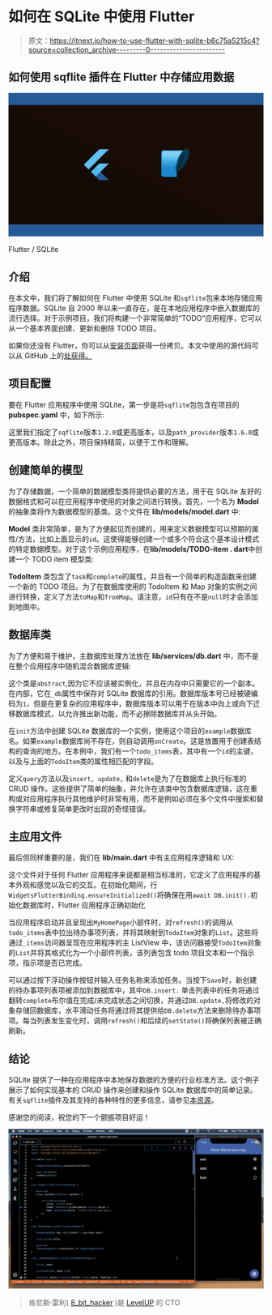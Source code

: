 # 如何在 SQLite 中使用 Flutter

> 原文：<https://itnext.io/how-to-use-flutter-with-sqlite-b6c75a5215c4?source=collection_archive---------0----------------------->

## 如何使用 sqflite 插件在 Flutter 中存储应用数据

![](img/214061a0ad918de09a75a8a08fdfc303.png)

Flutter / SQLite

## 介绍

在本文中，我们将了解如何在 Flutter 中使用 SQLite 和`sqflite`包来本地存储应用程序数据。SQLite 自 2000 年以来一直存在，是在本地应用程序中嵌入数据库的流行选择。对于示例项目，我们将构建一个非常简单的“TODO”应用程序，它可以从一个基本界面创建、更新和删除 TODO 项目。

如果你还没有 Flutter，你可以从[安装页面](https://flutter.dev/docs/get-started/install)获得一份拷贝。本文中使用的源代码可以从 GitHub 上的[处获得。](https://github.com/kenreilly/flutter-sqlite-demo)

## 项目配置

要在 Flutter 应用程序中使用 SQLite，第一步是将`sqflite`包包含在项目的 **pubspec.yaml** 中，如下所示:

这里我们指定了`sqflite`版本`1.2.0`或更高版本，以及`path_provider`版本`1.6.0`或更高版本。除此之外，项目保持精简，以便于工作和理解。

## 创建简单的模型

为了存储数据，一个简单的数据模型类将提供必要的方法，用于在 SQLite 友好的数据格式和可以在应用程序中使用的对象之间进行转换。首先，一个名为 **Model** 的抽象类将作为数据模型的基类。这个文件在 **lib/models/model.dart** 中:

**Model** 类非常简单，是为了方便起见而创建的，用来定义数据模型可以预期的属性/方法，比如上面显示的`id`。这使得能够创建一个或多个符合这个基本设计模式的特定数据模型。对于这个示例应用程序，在**lib/models/TODO-item . dart**中创建一个 TODO item 模型类:

**TodoItem** 类包含了`task`和`complete`的属性，并且有一个简单的构造函数来创建一个新的 TODO 项目。为了在数据库使用的 TodoItem 和 Map 对象的实例之间进行转换，定义了方法`toMap`和`fromMap`。请注意，`id`只有在不是`null`时才会添加到地图中。

## 数据库类

为了方便和易于维护，主数据库处理方法放在 **lib/services/db.dart** 中，而不是在整个应用程序中随机混合数据库逻辑:

这个类是`abstract`,因为它不应该被实例化，并且在内存中只需要它的一个副本。在内部，它在`_db`属性中保存对 SQLite 数据库的引用。数据库版本号已经被硬编码为`1`，但是在更复杂的应用程序中，数据库版本可以用于在版本中向上或向下迁移数据库模式，以允许推出新功能，而不必擦除数据库并从头开始。

在`init`方法中创建 SQLite 数据库的一个实例，使用这个项目的`example`数据库名。如果`example`数据库尚不存在，则自动调用`onCreate`。这是放置用于创建表结构的查询的地方。在本例中，我们有一个`todo_items`表，其中有一个`id`的主键，以及与上面的`TodoItem`类的属性相匹配的字段。

定义`query`方法以及`insert, update,` 和`delete`是为了在数据库上执行标准的 CRUD 操作。这些提供了简单的抽象，并允许在该类中包含数据库逻辑，这在重构或对应用程序执行其他维护时非常有用，而不是例如必须在多个文件中搜索和替换字符串或修复简单更改时出现的奇怪错误。

## 主应用文件

最后但同样重要的是，我们在 **lib/main.dart** 中有主应用程序逻辑和 UX:

这个文件对于任何 Flutter 应用程序来说都是相当标准的，它定义了应用程序的基本外观和感觉以及它的交互。在初始化期间，行`WidgetsFlutterBinding.ensureInitialized()`将确保在用`await DB.init().`初始化数据库时，Flutter 应用程序正确初始化

当应用程序启动并且呈现出`MyHomePage`小部件时，对`refresh()`的调用从`todo_items`表中拉出待办事项列表，并将其映射到`TodoItem`对象的`List`。这些将通过`_items`访问器呈现在应用程序的主 ListView 中，该访问器接受`TodoItem`对象的`List`并将其格式化为一个小部件列表，该列表包含 todo 项目文本和一个指示项，指示项是否已完成。

可以通过按下浮动操作按钮并输入任务名称来添加任务。当按下`Save`时，新创建的待办事项列表项被添加到数据库中，其中`DB.insert.` 单击列表中的任务将通过翻转`complete`布尔值在完成/未完成状态之间切换，并通过`DB.update,`将修改的对象存储回数据库，水平滑动任务将通过将其提供给`DB.delete`方法来删除待办事项项。每当列表发生变化时，调用`refresh()`和后续的`setState()`将确保列表被正确刷新。

## 结论

SQLite 提供了一种在应用程序中本地保存数据的方便的行业标准方法。这个例子展示了如何实现基本的 CRUD 操作来创建和操作 SQLite 数据库中的简单记录。有关`sqflite`插件及其支持的各种特性的更多信息，请参见[本资源](https://pub.dev/packages/sqflite)。

感谢您的阅读，祝您的下一个颤振项目好运！

![](img/31940e96aab95c9432d4e6a45e354c80.png)

> 肯尼斯·雷利( [8_bit_hacker](https://twitter.com/) )是 [LevelUP](https://lvl-up.dev) 的 CTO